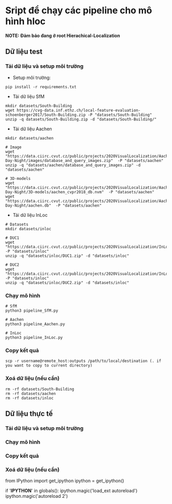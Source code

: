# Sript để chạy các pipeline cho mô hình hloc
**NOTE: Đảm bảo đang ở root Hierachical-Localization**
## Dữ liệu test 
### Tải dữ liệu và setup môi trường
- Setup môi trường:
```
pip install -r requirements.txt
```
- Tải dữ liệu SfM
```
mkdir datasets/South-Building
wget https://cvg-data.inf.ethz.ch/local-feature-evaluation-schoenberger2017/South-Building.zip -P "datasets/South-Building"
unzip -q datasets/South-Building.zip -d "datasets/South-Building/"
```
- Tải dữ liệu Aachen 
```
mkdir datasets/aachen

# Image
wget "https://data.ciirc.cvut.cz/public/projects/2020VisualLocalization/Aachen-Day-Night/images/database_and_query_images.zip"  -P "datasets/aachen"
unzip -q "datasets/aachen/database_and_query_images.zip" -d "datasets/aachen"

# 3D-models
wget "https://data.ciirc.cvut.cz/public/projects/2020VisualLocalization/Aachen-Day-Night/3D-models/aachen_cvpr2018_db.nvm"  -P "datasets/aachen"
wget "https://data.ciirc.cvut.cz/public/projects/2020VisualLocalization/Aachen-Day-Night/aachen.db"  -P "datasets/aachen"
```
- Tải dữ liệu InLoc 

```
# Datasets 
mkdir datasets/inloc

# DUC1
wget "https://data.ciirc.cvut.cz/public/projects/2020VisualLocalization/InLoc/cutouts/DUC1.zip" -P "datasets/inloc"
unzip -q "datasets/inloc/DUC1.zip" -d "datasets/inloc"

# DUC2
wget "https://data.ciirc.cvut.cz/public/projects/2020VisualLocalization/InLoc/cutouts/DUC2.zip" -P "datasets/inloc"
unzip -q "datasets/inloc/DUC2.zip" -d "datasets/inloc"
```
### Chạy mô hình 
```
# SfM 
python3 pipeline_SfM.py 

# Aachen
python3 pipeline_Aachen.py

# InLoc
python3 pipeline_InLoc.py
```
### Copy kết quả
```
scp -r username@remote_host:outputs /path/to/local/destination (. if you want to copy to current directory)
``` 
### Xoá dữ liệu (nếu cần)
```
rm -rf datasets/South-Building
rm -rf datasets/aachen
rm -rf datasets/inloc
```
## Dữ liệu thực tế
### Tải dữ liệu và setup môi trường
### Chạy mô hình 
### Copy kết quả
### Xoá dữ liệu (nếu cần)

from IPython import get_ipython
ipython = get_ipython()

if '__IPYTHON__' in globals():
    ipython.magic('load_ext autoreload')
    ipython.magic('autoreload 2')